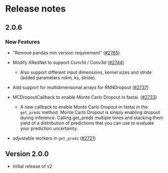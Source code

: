 # Release notes

<!-- do not remove -->

## 2.0.6

### New Features

- "Remove pandas min version requirement" ([#2765](https://api.github.com/repos/fastai/fastai/issues/2765))

- Modify XResNet to support Conv1d / Conv3d ([#2744](https://api.github.com/repos/fastai/fastai/issues/2744))
  - Also support different input dimensions, kernel sizes and stride (added parameters ndim, ks, stride).

- Add support for multidimensional arrays for RNNDropout ([#2737](https://api.github.com/repos/fastai/fastai/issues/2737))

- MCDropoutCallback to enable Monte Carlo Dropout in fastai. ([#2733](https://api.github.com/repos/fastai/fastai/issues/2733))
  - A new callback to enable Monte Carlo Dropout in fastai in the `get_preds` method.
    Monte Carlo Dropout is simply enabling dropout during inference.
    Calling get_preds multiple times and stacking them yield of a distribution of predictions that you can use to evaluate your prediction uncertainty.

- adjustable workers in `get_preds` ([#2721](https://api.github.com/repos/fastai/fastai/issues/2721))

## Version 2.0.0

- Initial release of v2

